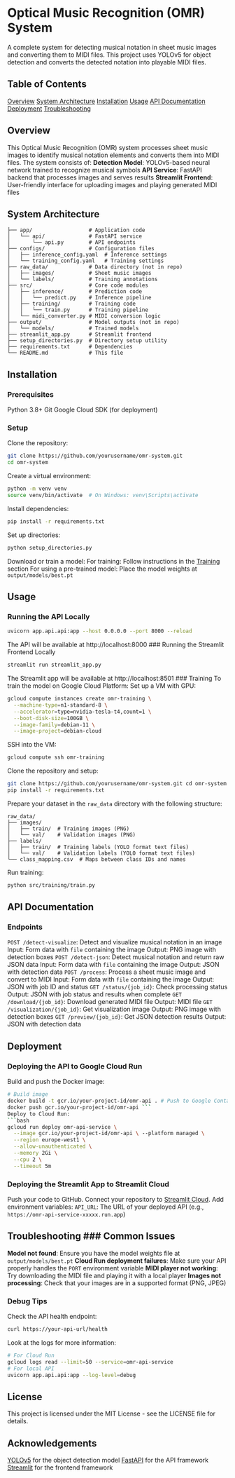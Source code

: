 # Optical Music Recognition (OMR) System
A complete system for detecting musical notation in sheet music images and converting them to MIDI files. This project uses YOLOv5 for object detection and converts the detected notation into playable MIDI files.
## Table of Contents
[Overview](#overview)
[System Architecture](#system-architecture)
[Installation](#installation)
[Usage](#usage)
[API Documentation](#api-documentation)
[Deployment](#deployment)
[Troubleshooting](#troubleshooting)
## Overview
This Optical Music Recognition (OMR) system processes sheet music images to identify musical notation elements and converts them into MIDI files. The system consists of:
**Detection Model**: YOLOv5-based neural network trained to recognize musical symbols
**API Service**: FastAPI backend that processes images and serves results
**Streamlit Frontend**: User-friendly interface for uploading images and playing generated MIDI files
## System Architecture
```
├── app/                  # Application code
│   └── api/              # FastAPI service
│       └── api.py        # API endpoints
├── configs/              # Configuration files
│   ├── inference_config.yaml  # Inference settings
│   └── training_config.yaml   # Training settings
├── raw_data/             # Data directory (not in repo)
│   ├── images/           # Sheet music images
│   └── labels/           # Training annotations
├── src/                  # Core code modules
│   ├── inference/        # Prediction code
│   │   └── predict.py    # Inference pipeline
│   ├── training/         # Training code
│   │   └── train.py      # Training pipeline
│   └── midi_converter.py # MIDI conversion logic
├── output/               # Model outputs (not in repo)
│   └── models/           # Trained models
├── streamlit_app.py      # Streamlit frontend
├── setup_directories.py  # Directory setup utility
├── requirements.txt      # Dependencies
└── README.md             # This file
```
## Installation
### Prerequisites
Python 3.8+
Git
Google Cloud SDK (for deployment)
### Setup
Clone the repository:
   ```bash
   git clone https://github.com/yourusername/omr-system.git
   cd omr-system
   ```
Create a virtual environment:
   ```bash
   python -m venv venv
   source venv/bin/activate  # On Windows: venv\Scripts\activate
   ```
Install dependencies:
   ```bash
   pip install -r requirements.txt
   ```
Set up directories:
   ```bash
   python setup_directories.py
   ```
Download or train a model:
For training: Follow instructions in the [Training](#training) section
For using a pre-trained model: Place the model weights at `output/models/best.pt`
## Usage
### Running the API Locally
```bash
uvicorn app.api.api:app --host 0.0.0.0 --port 8000 --reload
```
The API will be available at http://localhost:8000 ### Running the Streamlit Frontend Locally
```bash
streamlit run streamlit_app.py
```
The Streamlit app will be available at http://localhost:8501 ### Training
To train the model on Google Cloud Platform:
Set up a VM with GPU:
   ```bash
   gcloud compute instances create omr-training \
     --machine-type=n1-standard-8 \
     --accelerator=type=nvidia-tesla-t4,count=1 \
     --boot-disk-size=100GB \
     --image-family=debian-11 \
     --image-project=debian-cloud
   ```
SSH into the VM:
   ```bash
   gcloud compute ssh omr-training
   ```
Clone the repository and setup:
   ```bash
   git clone https://github.com/yourusername/omr-system.git cd omr-system
   pip install -r requirements.txt
   ```
Prepare your dataset in the `raw_data` directory with the following structure:
   ```
   raw_data/
   ├── images/
   │   ├── train/  # Training images (PNG)
   │   └── val/    # Validation images (PNG)
   ├── labels/
   │   ├── train/  # Training labels (YOLO format text files)
   │   └── val/    # Validation labels (YOLO format text files)
   └── class_mapping.csv  # Maps between class IDs and names
   ```
Run training:
   ```bash
   python src/training/train.py
   ```
## API Documentation
### Endpoints
`POST /detect-visualize`: Detect and visualize musical notation in an image
Input: Form data with `file` containing the image
Output: PNG image with detection boxes
`POST /detect-json`: Detect musical notation and return raw JSON data
Input: Form data with `file` containing the image
Output: JSON with detection data
`POST /process`: Process a sheet music image and convert to MIDI
Input: Form data with `file` containing the image
Output: JSON with job ID and status
`GET /status/{job_id}`: Check processing status
Output: JSON with job status and results when complete
`GET /download/{job_id}`: Download generated MIDI file
Output: MIDI file
`GET /visualization/{job_id}`: Get visualization image
Output: PNG image with detection boxes
`GET /preview/{job_id}`: Get JSON detection results
Output: JSON with detection data
## Deployment
### Deploying the API to Google Cloud Run
Build and push the Docker image:
   ```bash
   # Build image
   docker build -t gcr.io/your-project-id/omr-api . # Push to Google Container Registry
   docker push gcr.io/your-project-id/omr-api ```
Deploy to Cloud Run:
   ```bash
   gcloud run deploy omr-api-service \
     --image gcr.io/your-project-id/omr-api \ --platform managed \
     --region europe-west1 \
     --allow-unauthenticated \
     --memory 2Gi \
     --cpu 2 \
     --timeout 5m
   ```
### Deploying the Streamlit App to Streamlit Cloud
Push your code to GitHub.
Connect your repository to [Streamlit Cloud](https://streamlit.io/cloud).
Add environment variables:
`API_URL`: The URL of your deployed API (e.g., `https://omr-api-service-xxxxx.run.app`)
## Troubleshooting ### Common Issues
**Model not found**: Ensure you have the model weights file at `output/models/best.pt`
**Cloud Run deployment failures**: Make sure your API properly handles the `PORT` environment variable
**MIDI player not working**: Try downloading the MIDI file and playing it with a local player
**Images not processing**: Check that your images are in a supported format (PNG, JPEG)
### Debug Tips
Check the API health endpoint:
   ```bash
   curl https://your-api-url/health
  ```
Look at the logs for more information:
   ```bash
   # For Cloud Run
   gcloud logs read --limit=50 --service=omr-api-service
   # For local API
   uvicorn app.api.api:app --log-level=debug
   ```
## License
This project is licensed under the MIT License - see the LICENSE file for details.
## Acknowledgements
[YOLOv5](https://github.com/ultralytics/yolov5) for the object detection model
[FastAPI](https://fastapi.tiangolo.com/) for the API framework
[Streamlit](https://streamlit.io/) for the frontend framework
